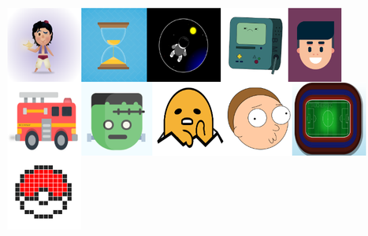 <div style="display: flex;">
    <img src="./imagens/aladin.PNG" width="150" height="150">
    <img src="./imagens/ampulheta.PNG" width="150" height="150">
    <img src="./imagens/astronauta.PNG" width="150" height="150">
    <img src="./imagens/bmo.PNG" width="150" height="150">
    <img src="./imagens/character01.PNG" width="150" height="150">
</div>
<div style="display: flex;">
    <img src="./imagens/firetruck.PNG" width="150" height="150">
    <img src="./imagens/frankenstain.PNG" width="150" height="150">
    <img src="./imagens/gudetama.PNG" width="150" height="150">
    <img src="./imagens/morty.PNG" width="150" height="150">
    <img src="./imagens/stadium.PNG" width="150" height="150">
</div>
<div style="display: flex;">
    <img src="./imagens/pokeball.PNG" width="150" height="150">
</div>
